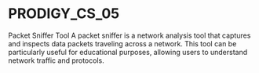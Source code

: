 # PRODIGY_CS_05
Packet Sniffer Tool A packet sniffer is a network analysis tool that captures and inspects data packets traveling across a network. This tool can be particularly useful for educational purposes, allowing users to understand network traffic and protocols.
